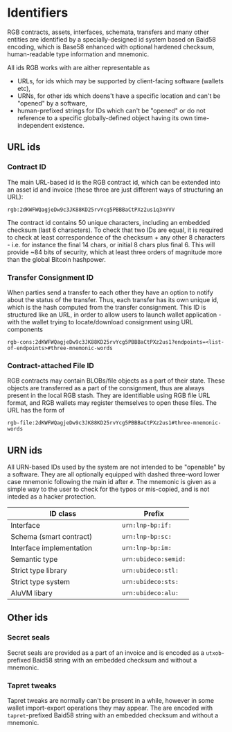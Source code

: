 # Identifiers

RGB contracts, assets, interfaces, schemata, transfers and many other entities are identified by a specially-designed id system based on Baid58 encoding, which is Base58 enhanced with optional hardened checksum, human-readable type information and mnemonic.

All ids RGB works with are aither representable as

* URLs, for ids which may be supported by client-facing software (wallets etc),
* URNs, for other ids which doens't have a specific location and can't be "opened" by a software,
* human-prefixed strings for IDs which can't be "opened" or do not reference to a specific globally-defined object having its own time-independent existence.

## URL ids

### Contract ID

The main URL-based id is the RGB contract id, which can be extended into an asset id and invoice (these three are just different ways of structuring an URL):

`rgb:2dKWFWQagjeDw9c3JK88KD25rvYcg5PBBBaCtPXz2us1q3nYVV`

The contract id contains 50 unique characters, including an embedded checksum (last 6 characters). To check that two IDs are equal, it is required to check at least correspondence of the checksum + any other 8 characters - i.e. for instance the final 14 chars, or initial 8 chars plus final 6. This will provide \~84 bits of security, which at least three orders of magnitude more than the global Bitcoin hashpower.

### Transfer Consignment ID

When parties send a transfer to each other they have an option to notify about the status of the transfer. Thus, each transfer has its own unique id, which is the hash computed from the transfer consignment. This ID is structured like an URL, in order to allow users to launch wallet application - with the wallet trying to locate/download consignment using URL components

`rgb-cons:2dKWFWQagjeDw9c3JK88KD25rvYcg5PBBBaCtPXz2us1?endpoints=<list-of-endpoints>#three-mnemonic-words`

### Contract-attached File ID

RGB contracts may contain BLOBs/file objects as a part of their state. These objects are transferred as a part of the consignment, thus are always present in the local RGB stash. They are identifiable using RGB file URL format, and RGB wallets may register themselves to open these files. The URL has the form of

`rgb-file:2dKWFWQagjeDw9c3JK88KD25rvYcg5PBBBaCtPXz2us1#three-mnemonic-words`

## URN ids

All URN-based IDs used by the system are not intended to be "openable" by a software. They are all optionally equipped with dashed three-word lower case mnemonic following the main id after `#`. The mnemonic is given as a simple way to the user to check for the typos or mis-copied, and is not inteded as a hacker protection.

<table><thead><tr><th width="241">ID class</th><th>Prefix</th></tr></thead><tbody><tr><td>Interface</td><td><code>urn:lnp-bp:if:</code></td></tr><tr><td>Schema (smart contract)</td><td><code>urn:lnp-bp:sc:</code></td></tr><tr><td>Interface implementation</td><td><code>urn:lnp-bp:im:</code></td></tr><tr><td>Semantic type</td><td><code>urn:ubideco:semid:</code></td></tr><tr><td>Strict type library</td><td><code>urn:ubideco:stl:</code></td></tr><tr><td>Strict type system</td><td><code>urn:ubideco:sts:</code></td></tr><tr><td>AluVM libary</td><td><code>urn:ubideco:alu:</code></td></tr></tbody></table>

## Other ids

### Secret seals

Secret seals are provided as a part of an invoice and is encoded as a `utxob`-prefixed Baid58 string with an embedded checksum and without a mnemonic.

### Tapret tweaks

Tapret tweaks are normally can't be present in a while, however in some wallet import-export operations they may appear. The are encoded with `tapret`-prefixed Baid58 string with an embedded checksum and without a mnemonic.
